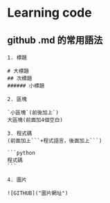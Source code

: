 # Learning code

## github .md 的常用語法

    1. 標題
    
    # 大標題
    ## 次標題
    ###### 小標題

    2. 區塊
    
    `小區塊`(前後加上`)
    大區塊(前面加4個空白)
    
    3. 程式碼
    (前面加上```+程式語言，後面加上```)
    
    ```python
    程式碼
    ```
    
    4. 圖片
    
    ![GITHUB]("圖片網址")
